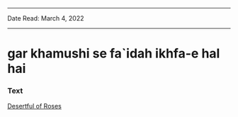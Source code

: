 ***
Date Read: March 4, 2022
***

# gar khamushi se fa`idah ikhfa-e hal hai

### Text
[Desertful of Roses](http://www.columbia.edu/itc/mealac/pritchett/00ghalib/141/index_141.html)

